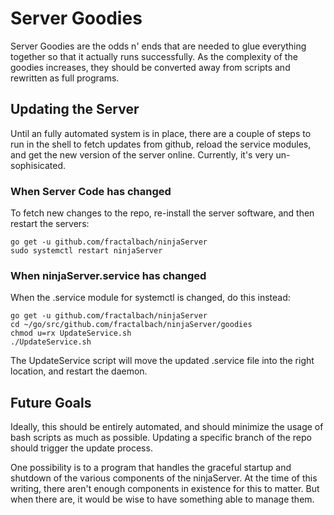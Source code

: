 Server Goodies
==============

Server Goodies are the odds n' ends that are needed to glue everything together
so that it actually runs successfully.  As the complexity of the goodies
increases, they should be converted away from scripts and rewritten as
full programs.



Updating the Server
-------------------

Until an fully automated system is in place, there are a couple of steps
to run in the shell to fetch updates from github, reload the service modules,
and get the new version of the server online. Currently, it's very un-sophisicated.



### When Server Code has changed

To fetch new changes to the repo, re-install the server software, and then
restart the servers:

	go get -u github.com/fractalbach/ninjaServer
	sudo systemctl restart ninjaServer
	
	
	
### When ninjaServer.service has changed
	
When the .service module for systemctl is changed, do this instead:

	go get -u github.com/fractalbach/ninjaServer
	cd ~/go/src/github.com/fractalbach/ninjaServer/goodies
	chmod u=rx UpdateService.sh
	./UpdateService.sh

The UpdateService script will move the updated .service file into 
the right location, and restart the daemon.



Future Goals
------------

Ideally, this should be entirely automated, and should minimize the
usage of bash scripts as much as possible.  Updating a specific branch
of the repo should trigger the update process.

One possibility is to a program that handles the graceful startup and shutdown
of the various components of the ninjaServer.  At the time of this writing,
there aren't enough components in existence for this to matter.
But when there are, it would be wise to have something able to manage them.
